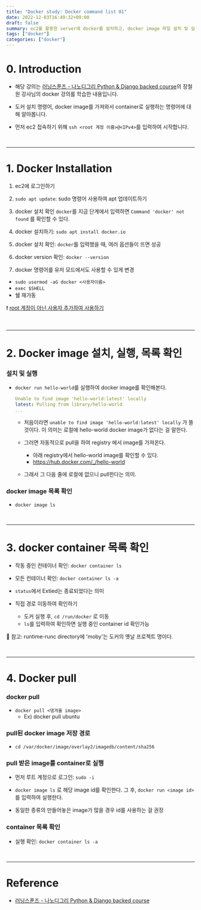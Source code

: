 ```yaml
---
title: "Docker study: Docker command list 01"
date: 2022-12-03T16:49:32+09:00
draft: false
summary: ec2를 활용한 server에 docker를 설치하고, docker image 파일 설치 및 실행 명령어부터 docker의 여러 명렁어를 정리해본다.
tags: ["docker"]
categories: ["docker"]
---
```

# 0. Introduction


- 해당 강의는 [러닝스푼즈 - 나노디그리 Python & Django backed course](https://learningspoons.com/course/detail/django-backend/)의 장철원 강사님의 docker 강의를 학습한 내용입니다.

- 도커 설치 명령어, docker image를 가져와서 container로 실행하는 명령어에 대해 알아봅니다.

- 먼저 ec2 접속하기 위해 `ssh <root 계정 이름>@<IPv4>`를 입력하여 시작합니다.

<br>

---
 
# 1. Docker Installation

1. ec2에 로그인하기  

2. `sudo apt update`: sudo 명령어 사용하여 apt 업데이트하기 

3. docker 설치 확인 `docker`를 지금 단계에서 입력하면 `Command 'docker' not found` 를 확인할 수 있다. 

4. docker 설치하기: `sudo apt install docker.io`

5. docker 설치 확인: `docker`를 입력했을 때, 여러 옵션들이 뜨면 성공

6. docker version 확인: `docker --version`

7. docker 명령어를 유저 모드에서도 사용할 수 있게 변경 
- `sudo usermod -aG docker <사용자이름>`
- `exec $SHELL`
- 쉘 재가동

❗️ [root 계정이 아닌 사용자 추가하여 사용하기](https://losskatsu.github.io/os-kernel/aws-add-user/#aws-%EC%95%84%EB%A7%88%EC%A1%B4-%EB%A6%AC%EB%88%85%EC%8A%A4-%EC%9C%A0%EC%A0%80-%EC%B6%94%EA%B0%80%ED%95%98%EA%B3%A0-password-%EC%A0%91%EC%86%8D-%ED%97%88%EC%9A%A9)

<br>

---
# 2. Docker image 설치, 실행, 목록 확인

### 설치 및 실행 
-  `docker run hello-world`를 실행하여 docker image를 확인해본다. 
    
    ```yml
    Unable to find image 'hello-world:latest' locally
    latest: Pulling from library/hello-world
    ...
    ```
    
    - 처음이라면 `unable to find image 'hello-world:latest' locally` 가 뜰 것이다. 이 의미는 로컬에 hello-world docker image가 없다는 걸 말한다. 

    - 그러면 자동적으로 pull을 하여 registry 에서 image를 가져온다.
        - 아래 registry에서 hello-world image를 확인할 수 있다.
        - https://hub.docker.com/_/hello-world 
    
    - 그래서 그 다음 줄에 로컬에 없으니 pull한다는 의미.


### docker image 목록 확인

- `docker image ls`

<br>

---
# 3. docker container 목록 확인

- 작동 중인 컨테이너 확인: `docker container ls` 

- 모든 컨테이너 확인: `docker container ls -a` 

- `status`에서 Extied는 종료되었다는 의미

- 직접 경로 이동하여 확인하기
    - 도커 실행 후, `cd /run/docker` 로 이동
    - `ls`를 입력하여 확인하면 실행 중인 container id 확인가능


🔆 참고: runtime-runc directory에 'moby'는 도커의 옛날 프로젝트 명이다.

<br>

---
# 4. Docker pull

### docker pull
- `docker pull <댕겨올 image>`
    - Ex) docker pull ubuntu

### pull된 docker image 저장 경로
- `cd /var/docker/image/overlay2/imagedb/content/sha256`


### pull 받은 image를 container로 실행

- 먼저 루트 계정으로 로그인: `sudo -i`
- `docker image ls` 로 해당 image id를 확인한다. 그 후, `docker run <image id>`를 입력하여 실행한다.

- 동일한 종류의 만들어놓은 image가 많을 경우 id를 사용하는 걸 권장

### container 목록 확인
- 실행 확인: `docker container ls -a` 

<br>

---


# Reference

- [러닝스푼즈 - 나노디그리 Python & Django backed course](https://learningspoons.com/course/detail/django-backend/)